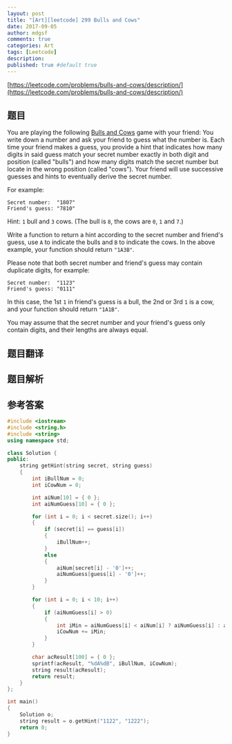 ```yaml
---
layout: post
title: "[Art][leetcode] 299 Bulls and Cows"
date: 2017-09-05
author: mdgsf
comments: true
categories: Art
tags: [Leetcode]
description:
published: true #default true
---
```


[https://leetcode.com/problems/bulls-and-cows/description/](https://leetcode.com/problems/bulls-and-cows/description/)

## 题目

You are playing the following [Bulls and Cows](https://en.wikipedia.org/wiki/Bulls_and_Cows) game with your friend: You write down a number and ask your friend to guess what the number is. Each time your friend makes a guess, you provide a hint that indicates how many digits in said guess match your secret number exactly in both digit and position (called "bulls") and how many digits match the secret number but locate in the wrong position (called "cows"). Your friend will use successive guesses and hints to eventually derive the secret number.

For example:

```
Secret number:  "1807"
Friend's guess: "7810"
```

Hint: `1` bull and `3` cows. (The bull is `8`, the cows are `0`, `1` and `7`.)

Write a function to return a hint according to the secret number and friend's guess, use `A` to indicate the bulls and `B` to indicate the cows. In the above example, your function should return `"1A3B"`.

Please note that both secret number and friend's guess may contain duplicate digits, for example:

```
Secret number:  "1123"
Friend's guess: "0111"
```

In this case, the 1st `1` in friend's guess is a bull, the 2nd or 3rd `1` is a cow, and your function should return `"1A1B"`.

You may assume that the secret number and your friend's guess only contain digits, and their lengths are always equal.

## 题目翻译

## 题目解析

## 参考答案

```c++
#include <iostream>
#include <string.h>
#include <string>
using namespace std;

class Solution {
public:
    string getHint(string secret, string guess)
    {
        int iBullNum = 0;
        int iCowNum = 0;

        int aiNum[10] = { 0 };
        int aiNumGuess[10] = { 0 };

        for (int i = 0; i < secret.size(); i++)
        {
            if (secret[i] == guess[i])
            {
                iBullNum++;
            }
            else
            {
                aiNum[secret[i] - '0']++;
                aiNumGuess[guess[i] - '0']++;
            }
        }

        for (int i = 0; i < 10; i++)
        {
            if (aiNumGuess[i] > 0)
            {
                int iMin = aiNumGuess[i] < aiNum[i] ? aiNumGuess[i] : aiNum[i];
                iCowNum += iMin;
            }
        }

        char acResult[100] = { 0 };
        sprintf(acResult, "%dA%dB", iBullNum, iCowNum);
        string result(acResult);
        return result;
    }
};

int main()
{
    Solution o;
    string result = o.getHint("1122", "1222");
    return 0;
}
```
